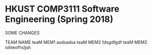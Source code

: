 # HKUST COMP3111 Software Engineering (Spring 2018)

SOME CHANGES

TEAM NAME
teaM MEM1 asdsadsa
teaM MEM2 fdsgdfgdf
teaM MEM2 iohteofhsljsh